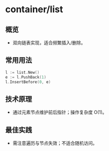 # container/list

## 概览
- 双向链表实现，适合频繁插入/删除。

## 常用用法
```go
l := list.New()
e := l.PushBack(1)
l.InsertBefore(0, e)
```

## 技术原理
- 通过元素节点维护前后指针；操作复杂度 O(1)。

## 最佳实践
- 需注意遍历与节点失效；不适合随机访问。